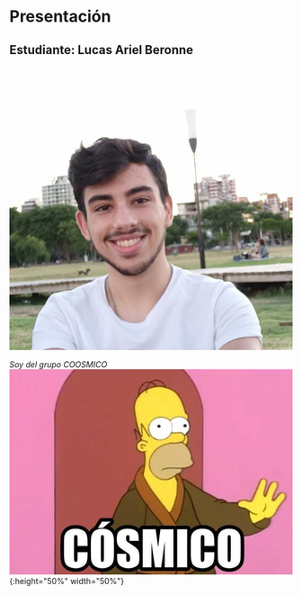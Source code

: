 # Presentación

## Estudiante: Lucas Ariel Beronne

![mi foto](miFoto.jpeg)

*Soy del grupo COOSMICO*
![coosmico](coosmico.jpg){:height="50%" width="50%"}


